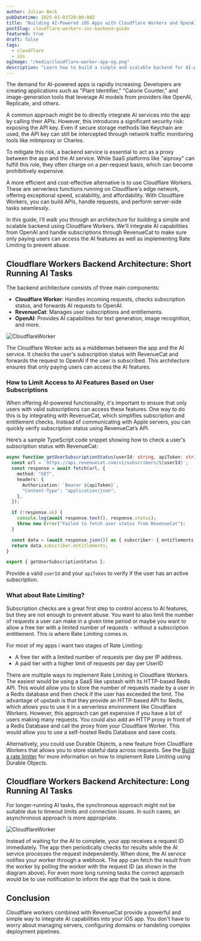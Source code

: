 ```yaml
---
author: Julian Beck
pubDatetime: 2025-01-03T20:00:00Z
title: "Building AI-Powered iOS Apps with Cloudflare Workers and OpenAI"
postSlug: cloudflare-workers-ios-backend-guide
featured: true
draft: false
tags:
  - cloudflare
  - ios
ogImage: "/media/cloudflare-worker-app-og.png"
description: "Learn how to build a simple and scalable backend for AI-powered iOS apps using Cloudflare Workers and RevenueCat."
---
```



The demand for AI-powered apps is rapidly increasing. Developers are creating applications such as "Plant Identifier," "Calorie Counter," and image-generation tools that leverage AI models from providers like OpenAI, Replicate, and others.

A common approach might be to directly integrate AI services into the app by calling their APIs. However, this introduces a significant security risk: exposing the API key. Even if secure storage methods like Keychain are used, the API key can still be intercepted through network traffic monitoring tools like mitmproxy or Charles.

To mitigate this risk, a backend service is essential to act as a proxy between the app and the AI service. While SaaS platforms like "aiproxy" can fulfill this role, they often charge on a per-request basis, which can become prohibitively expensive.

A more efficient and cost-effective alternative is to use Cloudflare Workers. These are serverless functions running on Cloudflare's edge network, offering exceptional speed, scalability, and affordability. With Cloudflare Workers, you can build APIs, handle requests, and perform server-side tasks seamlessly.

In this guide, I’ll walk you through an architecture for building a simple and scalable backend using Cloudflare Workers. We'll integrate AI capabilities from OpenAI and handle subscriptions through RevenueCat to make sure only paying users can access the AI features as well as implementing Rate Limiting to prevent abuse.

## Cloudflare Workers Backend Architecture: Short Running AI Tasks

The backend architecture consists of three main components:
- **Cloudflare Worker**: Handles incoming requests, checks subscription status, and forwards AI requests to OpenAI.
- **RevenueCat**: Manages user subscriptions and entitlements.
- **OpenAI**: Provides AI capabilities for text generation, image recognition, and more.

![CloudflareWorker](/media/cloudflare-workers-ios.svg)

The Cloudflare Worker acts as a middleman between the app and the AI service. It checks the user's subscription status with RevenueCat and forwards the request to OpenAI if the user is subscribed. This architecture ensures that only paying users can access the AI features.

### How to Limit Access to AI Features Based on User Subscriptions

When offering AI-powered functionality, it's important to ensure that only users with valid subscriptions can access these features. One way to do this is by integrating with RevenueCat, which simplifies subscription and entitlement checks. Instead of communicating with Apple servers, you can quickly verify subscription status using RevenueCat’s API.

Here’s a sample TypeScript code snippet showing how to check a user's subscription status with RevenueCat:

```typescript
async function getUserSubscriptionStatus(userId: string, apiToken: string) {
  const url = `https://api.revenuecat.com/v1/subscribers/${userId}`;
  const response = await fetch(url, {
    method: "GET",
    headers: {
      Authorization: `Bearer ${apiToken}`,
      "Content-Type": "application/json",
    },
  });

  if (!response.ok) {
    console.log(await response.text(), response.status);
    throw new Error("Failed to fetch user status from RevenueCat");
  }

  const data = (await response.json()) as { subscriber: { entitlements: any } };
  return data.subscriber.entitlements;
}

export { getUserSubscriptionStatus };
```

Provide a valid `userId` and your `apiToken` to verify if the user has an active subscription.

### What about Rate Limiting?

Subscription checks are a great first step to control access to AI features, but they are not enough to prevent abuse. You want to also limit the number of requests a user can make in a given time period or maybe you want to allow a free tier with a limited number of requests - without a subscription entitlement. This is where Rate Limiting comes in.

For most of my apps i want two stages of Rate Limiting: 

- A free tier with a limited number of requests per day per IP address.
- A paid tier with a higher limit of requests per day per UserID 

There are multiple ways to implement Rate Limiting in Cloudflare Workers. The easiest would be using a SaaS like upstash with its HTTP-based Redis API. This would allow you to store the number of requests made by a user in a Redis database and then check if the user has exceeded the limit. The advantage of upstash is that they provide an HTTP-based API for Redis, which allows you to use it in a serverless environment like Cloudflare Workers. However, this approach can get expensive if you have a lot of users making many requests. You could also add an HTTP proxy in front of a Redis Database and call the proxy from your Cloudflare Worker. This would allow you to use a self-hosted Redis Database and save costs.

Alternatively, you could use Durable Objects, a new feature from Cloudflare Workers that allows you to store stateful data across requests. See the [Build a rate limiter](https://developers.cloudflare.com/durable-objects/examples/build-a-rate-limiter/#:~:text=The%20Durable%20Object%20uses%20a,number%20of%20requests%20per%20second.) for more information on how to implement Rate Limiting using Durable Objects.


## Cloudflare Workers Backend Architecture: Long Running AI Tasks

For longer-running AI tasks, the synchronous approach might not be suitable due to timeout limits and connection issues. In such cases, an asynchronous approach is more appropriate. 

![CloudflareWorker](/media/cloudflare-webhooks.svg)

Instead of waiting for the AI to complete, your app receives a request ID immediately. The app then periodically checks for results while the AI service processes the request independently. When done, the AI service notifies your worker through a webhook. The app can fetch the result from the worker by polling the worker with the request ID (as shown in the diagram above). For even more long running tasks the correct approach would be to use notification to inform the app that the task is done.


## Conclusion

Cloudflare workers combined with RevenueCat provide a powerful and simple way to integrate AI capabilities into your iOS app. 
You don't have to worry about managing servers, configuring domains or handeling complex deployment pipelines. 